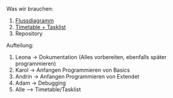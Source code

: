 Was wir brauchen: 
  1. [Flussdiagramm](Flussdiagramm.md)
  2. [Timetable + Tasklist](Timetable.md)
  4. Repository


Aufteilung:
  1. Leona -> Dokumentation (Alles vorbereiten, ebenfalls später programmieren) 
  2. Karol -> Anfangen Programmieren von Basics
  3. Andrin -> Anfangen Programmieren von Extendet
  4. Adam -> Debugging
  5. Alle --> Timetable/Tasklist
